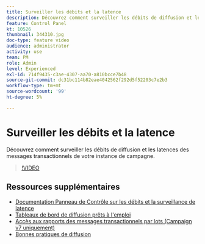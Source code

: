 ```yaml
---
title: Surveiller les débits et la latence
description: Découvrez comment surveiller les débits de diffusion et les latences des messages transactionnels de votre instance de campagne.
feature: Control Panel
kt: 10526
thumbnail: 344310.jpg
doc-type: feature video
audience: administrator
activity: use
team: PM
role: Admin
level: Experienced
exl-id: 714f9435-c3ae-4307-aa70-a810bcce7b48
source-git-commit: dc31bc114b82eae4042562f292d5f52203c7e2b3
workflow-type: tm+mt
source-wordcount: '99'
ht-degree: 5%

---
```


# Surveiller les débits et la latence

Découvrez comment surveiller les débits de diffusion et les latences des messages transactionnels de votre instance de campagne.

>[!VIDEO](https://video.tv.adobe.com/v/344310/?quality=12)

## Ressources supplémentaires

* [Documentation Panneau de Contrôle sur les débits et la surveillance de latence](https://experienceleague.adobe.com/docs/control-panel/using/performance-monitoring/thoughputs-latencies.html?lang=en#)
* [Tableaux de bord de diffusion prêts à l&#39;emploi](https://experienceleague.adobe.com/docs/campaign-classic/using/sending-messages/monitoring-deliveries/delivery-dashboard.html?lang=en)
* [Accès aux rapports des messages transactionnels par lots (Campaign v7 uniquement)](https://experienceleague.adobe.com/docs/campaign-classic/using/transactional-messaging/reports/about-transactional-messaging-reports.html?lang=en)
* [Bonnes pratiques de diffusion](https://experienceleague.adobe.com/docs/campaign-standard/using/communication-channels/delivery-bestpractices/delivery-best-practices.html?lang=en)
